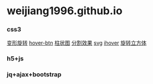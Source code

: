 # weijiang1996.github.io

<h3>css3</h3>
<a href="https://weijiang1996.github.io/css3/svg.html">变形旋转</a>
<a href="https://weijiang1996.github.io/css3/svg.html">hover-btn</a>
<a href="https://weijiang1996.github.io/css3/svg.html">柱状图</a>
<a href="https://weijiang1996.github.io/css3/svg.html">分割效果</a>
<a href="https://weijiang1996.github.io/css3/svg.html">svg</a>
<a href="https://weijiang1996.github.io/css3/svg.html">ihover</a>
<a href="https://weijiang1996.github.io/css3/svg.html">旋转立方体</a>

<h3>h5+js</h3>
<h3>jq+ajax+bootstrap</h3>
